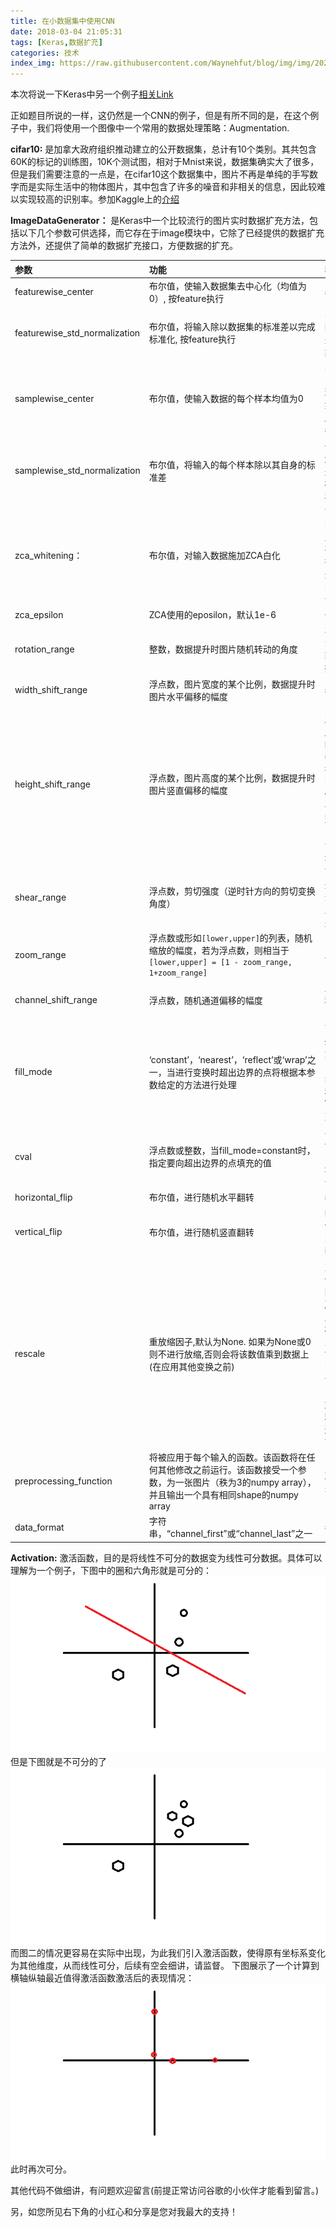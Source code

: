 ```yaml
---
title: 在小数据集中使用CNN
date: 2018-03-04 21:05:31
tags: [Keras,数据扩充]
categories: 技术
index_img: https://raw.githubusercontent.com/Waynehfut/blog/img/img/20220722175914.png
---
```



本次将说一下Keras中另一个例子[相关Link](https://github.com/keras-team/keras/blob/master/examples/cifar10_cnn.py)

正如题目所说的一样，这仍然是一个CNN的例子，但是有所不同的是，在这个例子中，我们将使用一个图像中一个常用的数据处理策略：Augmentation.

<!-- more -->
**cifar10:** 是加拿大政府组织推动建立的公开数据集，总计有10个类别。其共包含60K的标记的训练图，10K个测试图，相对于Mnist来说，数据集确实大了很多，但是我们需要注意的一点是，在cifar10这个数据集中，图片不再是单纯的手写数字而是实际生活中的物体图片，其中包含了许多的噪音和非相关的信息，因此较难以实现较高的识别率。参加Kaggle上的[介绍](https://www.kaggle.com/c/cifar-10)

**ImageDataGenerator：** 是Keras中一个比较流行的图片实时数据扩充方法，包括以下几个参数可供选择，而它存在于image模块中，它除了已经提供的数据扩充方法外，还提供了简单的数据扩充接口，方便数据的扩充。

|参数|功能|我的理解|
|:-|:-|:-|
|featurewise_center|布尔值，使输入数据集去中心化（均值为0）, 按feature执行|参见下一个参数
|featurewise_std_normalization|布尔值，将输入除以数据集的标准差以完成标准化, 按feature执行|实际上就是将数据除以自身的标准差，使得整体数据集能够更加“分散”|
|samplewise_center|布尔值，使输入数据的每个样本均值为0|实际上是按照数据自身进行标准化处理，避免数据过于集中，一般用于灰度图，参见下一个参数|
|samplewise_std_normalization|布尔值，将输入的每个样本除以其自身的标准差|一般来说，可以理解为将一个像素差别很大的图片进行标准化处理，更“平稳”|
|zca_whitening：|布尔值，对输入数据施加ZCA白化|官方解释：[ZCA](http://ufldl.stanford.edu/wiki/index.php/%E7%99%BD%E5%8C%96),我的理解为，找到图片中相关的信息，在[PCA](http://blog.codinglabs.org/articles/pca-tutorial.html)过程后，进行还原操作，减少无关数据，在降维的同时保证数据不会有太大缺失|
|zca_epsilon| ZCA使用的eposilon，默认1e-6|一般不做修改|
|rotation_range|整数，数据提升时图片随机转动的角度|非常常见的一个方法，旋转是图像中较为简单的一类数据扩充方法|
|width_shift_range|浮点数，图片宽度的某个比例，数据提升时图片水平偏移的幅度|参见下个参数|
|height_shift_range|浮点数，图片高度的某个比例，数据提升时图片竖直偏移的幅度|实际上width_shift_range & height_shift_range都是对图片的平移操作，但是要注意的是，平移的时候，它仅仅是移动一定的距离，新出现的部分会以`fill_mode`的要求补全，因此不能幅度过大|
|shear_range|浮点数，剪切强度（逆时针方向的剪切变换角度）|可理解为像素y轴的坐标不变，x轴的移动浮点数个单位的距离，达到的效果是斜拉|
|zoom_range|浮点数或形如`[lower,upper]`的列表，随机缩放的幅度，若为浮点数，则相当于`[lower,upper] = [1 - zoom_range, 1+zoom_range]`|即对图片进行拉伸|
|channel_shift_range|浮点数，随机通道偏移的幅度|即RGB的随意偏移，可理解为加上了有色眼镜|
|fill_mode|‘constant’，‘nearest’，‘reflect’或‘wrap’之一，当进行变换时超出边界的点将根据本参数给定的方法进行处理|可理解为Windows壁纸设置时，不够大时，所对应的“居中”，以及将最近像素复制的“最近”，和“镜像”和Windows中的“填充”|
|cval|浮点数或整数，当fill_mode=constant时，指定要向超出边界的点填充的值|与fill_mode相关，一般适用于“居中”时，数据不够是填充的内容，为单一像素|
|horizontal_flip|布尔值，进行随机水平翻转|参见下个参数|
|vertical_flip|布尔值，进行随机竖直翻转|horizontal_flip和vertical_flip是随机的进行水平和垂直翻转，较为常用|
|rescale|重放缩因子,默认为None. 如果为None或0则不进行放缩,否则会将该数值乘到数据上(在应用其他变换之前)|对图片的每个像素值均乘上这个放缩因子，这个操作在所有其它变换操作之前执行，在一些模型当中，直接输入原图的像素值可能会落入激活函数的“死亡区”，因此设置放缩因子为1/255，把像素值放缩到0和1之间有利于模型的收敛，避免神经元“死亡”。|
|preprocessing_function|将被应用于每个输入的函数。该函数将在任何其他修改之前运行。该函数接受一个参数，为一张图片（秩为3的numpy array），并且输出一个具有相同shape的numpy array|就理解为更前的预处理函数吧|
|data_format|字符串，“channel_first”或“channel_last”之一|参见[上篇](https://waynehfut.github.io/2018/02/28/mnist-cnn/)|


**Activation:** 激活函数，目的是将线性不可分的数据变为线性可分数据。具体可以理解为一个例子，下图中的圈和六角形就是可分的：
![图一](cifar10-cnn/p1.png)
但是下图就是不可分的了
![图二](cifar10-cnn/p2.png)
而图二的情况更容易在实际中出现，为此我们引入激活函数，使得原有坐标系变化为其他维度，从而线性可分，后续有空会细讲，请监督。
下图展示了一个计算到横轴纵轴最近值得激活函数激活后的表现情况：
![图三](cifar10-cnn/p3.png)
此时再次可分。

其他代码不做细讲，有问题欢迎留言(前提正常访问谷歌的小伙伴才能看到留言。)

另，如您所见右下角的小红心和分享是您对我最大的支持！